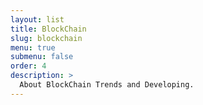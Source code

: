 ```yaml
---
layout: list
title: BlockChain
slug: blockchain
menu: true
submenu: false
order: 4
description: >
  About BlockChain Trends and Developing.
---
```

